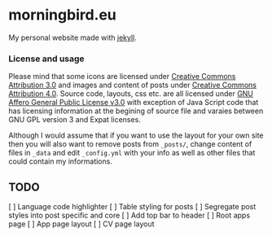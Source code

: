 # morningbird.eu
My personal website made with [jekyll](http://jekyllrb.com).

### License and usage

Please mind that some icons are licensed under [Creative Commons Attribution 3.0](https://creativecommons.org/licenses/by/3.0/) and images and content of posts under [Creative Commons Attribution 4.0](https://creativecommons.org/licenses/by/4.0/). Source code, layouts, css etc. are all licensed under [GNU Affero General Public License v3.0](https://raw.githubusercontent.com/michaldaniel/morningbird.eu/master/LICENSE) with exception of Java Script code that has licensing information at the begining of source file and varaies between GNU GPL version 3 and Expat licenses.

Although I would assume that if you want to use the layout for your own site then you will also want to remove posts from `_posts/`, change content of files in `_data` and edit `_config.yml` with your info as well as other files that could contain my informations.

## TODO

[ ] Language code highlighter
[ ] Table styling for posts
[ ] Segregate post styles into post specific and core
[ ] Add top bar to header
[ ] Root apps page
[ ] App page layout
[ ] CV page layout
